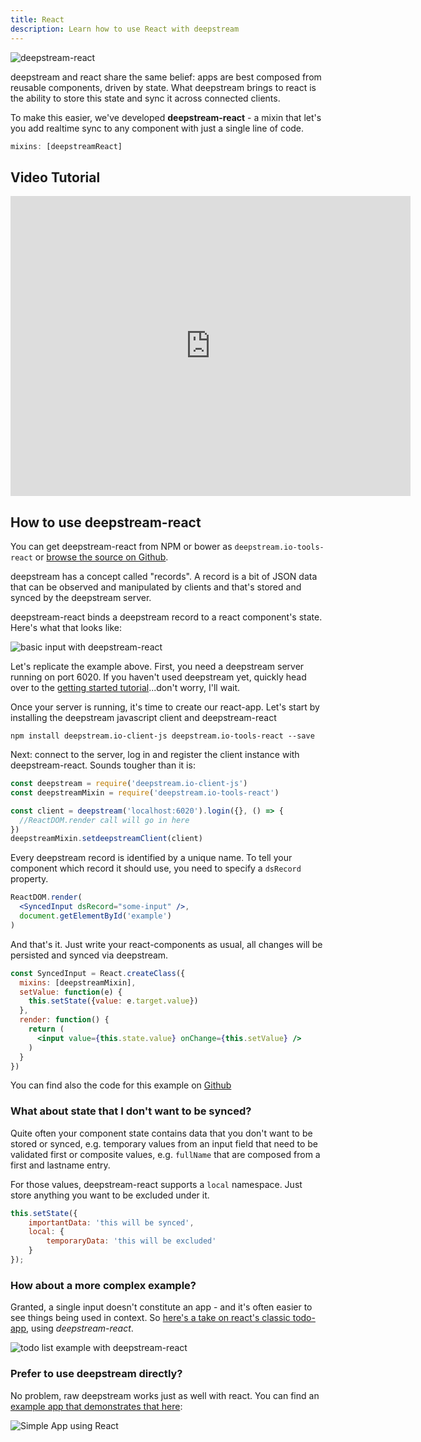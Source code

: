 ```yaml
---
title: React
description: Learn how to use React with deepstream
---
```


![deepstream-react](deepstream-react.png)

deepstream and react share the same belief: apps are best composed from reusable components, driven by state. What deepstream brings to react is the ability to store this state and sync it across connected clients.

To make this easier, we've developed **deepstream-react** - a mixin that let's you add realtime sync to any component with just a single line of code.

```javascript
mixins: [deepstreamReact]
```

## Video Tutorial

<iframe width="640" height="480" src="https://www.youtube.com/embed/Bg0nyf02jkw?rel=0&amp;showinfo=0" frameborder="0" allowfullscreen></iframe>

## How to use deepstream-react
You can get deepstream-react from NPM or bower as `deepstream.io-tools-react` or [browse the source on Github](https://github.com/deepstreamIO/deepstream.io-tools-react).

deepstream has a concept called "records". A record is a bit of JSON data that can be observed and manipulated by clients and that's stored and synced by the deepstream server.

deepstream-react binds a deepstream record to a react component's state. Here's what that looks like:

![basic input with deepstream-react](basic-react-input.gif)

Let's replicate the example above. First, you need a deepstream server running on port 6020. If you haven't used deepstream yet, quickly head over to the [getting started tutorial](/tutorials/core/getting-started-quickstart/)...don't worry, I'll wait.

Once your server is running, it's time to create our react-app. Let's start by installing the deepstream javascript client and deepstream-react

```
npm install deepstream.io-client-js deepstream.io-tools-react --save
```

Next: connect to the server, log in and register the client instance with deepstream-react. Sounds tougher than it is:

```javascript
const deepstream = require('deepstream.io-client-js')
const deepstreamMixin = require('deepstream.io-tools-react')

const client = deepstream('localhost:6020').login({}, () => {
  //ReactDOM.render call will go in here
})
deepstreamMixin.setdeepstreamClient(client)
```

Every deepstream record is identified by a unique name. To tell your component which record it should use, you need to specify a `dsRecord` property.

```jsx
ReactDOM.render(
  <SyncedInput dsRecord="some-input" />,
  document.getElementById('example')
)
```

And that's it. Just write your react-components as usual, all changes will be persisted and synced via deepstream.

```jsx
const SyncedInput = React.createClass({
  mixins: [deepstreamMixin],
  setValue: function(e) {
    this.setState({value: e.target.value})
  },
  render: function() {
    return (
      <input value={this.state.value} onChange={this.setValue} />
    )
  }
})
```

You can find also the code for this example on [Github](https://github.com/deepstreamIO/ds-tutorial-react/tree/master/synced-input)

### What about state that I don't want to be synced?
Quite often your component state contains data that you don't want to be stored or synced, e.g. temporary values from an input field that need to be validated first or composite values, e.g. `fullName` that are composed from a first and lastname entry.

For those values, deepstream-react supports a `local` namespace. Just store anything you want to be excluded under it.

```javascript
this.setState({
    importantData: 'this will be synced',
    local: {
        temporaryData: 'this will be excluded'
    }
});
```

### How about a more complex example?
Granted, a single input doesn't constitute an app - and it's often easier to see things being used in context. So [here's a take on react's classic todo-app](https://github.com/deepstreamIO/ds-tutorial-react/tree/master/todo-list), using *deepstream-react*.

![todo list example with deepstream-react](complex-react-example.gif)

### Prefer to use deepstream directly?
No problem, raw deepstream works just as well with react. You can find an [example app that demonstrates that here](https://github.com/deepstreamIO/ds-demo-simple-app-react):

![Simple App using React](simple-app.png)
